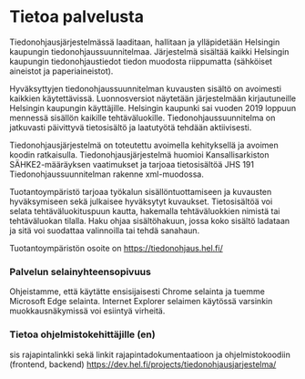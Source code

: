 # Tietoa palvelusta

Tiedonohjausjärjestelmässä laaditaan, hallitaan ja ylläpidetään Helsingin kaupungin tiedonohjaussuunnitelmaa. Järjestelmä sisältää kaikki Helsingin kaupungin tiedonohjaustiedot tiedon muodosta riippumatta (sähköiset aineistot ja paperiaineistot).

Hyväksyttyjen tiedonohjaussuunnitelman kuvausten sisältö on avoimesti kaikkien käytettävissä. Luonnosversiot näytetään järjestelmään kirjautuneille Helsingin kaupungin käyttäjille. Helsingin kaupunki sai vuoden 2019 loppuun mennessä sisällön kaikille tehtäväluokille. Tiedonohjaussuunnitelma on jatkuvasti päivittyvä tietosisältö ja laatutyötä tehdään aktiivisesti.

Tiedonohjausjärjestelmä on toteutettu avoimella kehityksellä ja avoimen koodin ratkaisulla. Tiedonohjausjärjestelmä huomioi Kansallisarkiston SÄHKE2-määräyksen vaatimukset ja tarjoaa tietosisältöä JHS 191 Tiedonohjaussuunnitelman rakenne xml-muodossa.

Tuotantoympäristö tarjoaa työkalun sisällöntuottamiseen ja kuvausten hyväksymiseen sekä julkaisee hyväksytyt kuvaukset. Tietosisältöä voi selata tehtäväluokituspuun kautta, hakemalla tehtäväluokkien nimistä tai tehtäväluokan tilalla. Haku ohjaa sisältöhakuun, jossa koko sisältö ladataan ja sitä voi suodattaa valinnoilla tai tehdä sanahaun.

Tuotantoympäristön osoite on https://tiedonohjaus.hel.fi/

### Palvelun selainyhteensopivuus
Ohjeistamme, että käytätte ensisijaisesti Chrome selainta ja tuemme Microsoft Edge selainta. Internet Explorer selaimen käytössä varsinkin muokkausnäkymissä voi esiintyä virheitä.

### Tietoa ohjelmistokehittäjille (en)
sis rajapintalinkki sekä linkit rajapintadokumentaatioon ja ohjelmistokoodiin (frontend, backend)
https://dev.hel.fi/projects/tiedonohjausjarjestelma/
